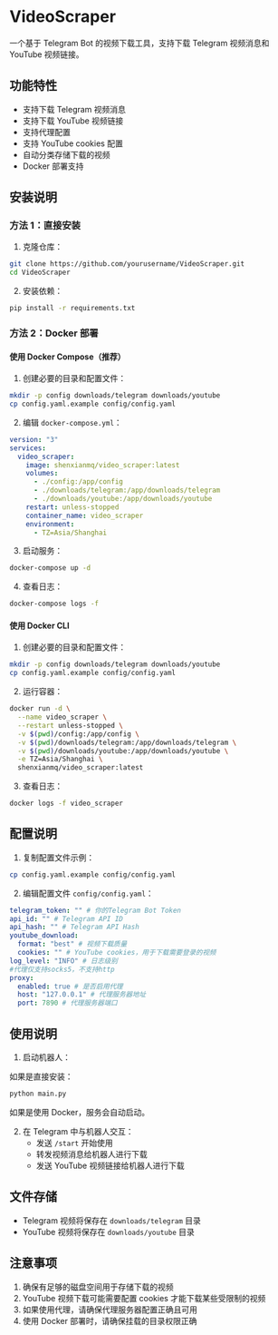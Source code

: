 # VideoScraper

一个基于 Telegram Bot 的视频下载工具，支持下载 Telegram 视频消息和 YouTube 视频链接。

## 功能特性

- 支持下载 Telegram 视频消息
- 支持下载 YouTube 视频链接
- 支持代理配置
- 支持 YouTube cookies 配置
- 自动分类存储下载的视频
- Docker 部署支持

## 安装说明

### 方法 1：直接安装

1. 克隆仓库：

```bash
git clone https://github.com/yourusername/VideoScraper.git
cd VideoScraper
```

2. 安装依赖：

```bash
pip install -r requirements.txt
```

### 方法 2：Docker 部署

#### 使用 Docker Compose（推荐）

1. 创建必要的目录和配置文件：

```bash
mkdir -p config downloads/telegram downloads/youtube
cp config.yaml.example config/config.yaml
```

2. 编辑 `docker-compose.yml`：

```yaml
version: "3"
services:
  video_scraper:
    image: shenxianmq/video_scraper:latest
    volumes:
      - ./config:/app/config
      - ./downloads/telegram:/app/downloads/telegram
      - ./downloads/youtube:/app/downloads/youtube
    restart: unless-stopped
    container_name: video_scraper
    environment:
      - TZ=Asia/Shanghai
```

3. 启动服务：

```bash
docker-compose up -d
```

4. 查看日志：

```bash
docker-compose logs -f
```

#### 使用 Docker CLI

1. 创建必要的目录和配置文件：

```bash
mkdir -p config downloads/telegram downloads/youtube
cp config.yaml.example config/config.yaml
```

2. 运行容器：

```bash
docker run -d \
  --name video_scraper \
  --restart unless-stopped \
  -v $(pwd)/config:/app/config \
  -v $(pwd)/downloads/telegram:/app/downloads/telegram \
  -v $(pwd)/downloads/youtube:/app/downloads/youtube \
  -e TZ=Asia/Shanghai \
  shenxianmq/video_scraper:latest
```

3. 查看日志：

```bash
docker logs -f video_scraper
```

## 配置说明

1. 复制配置文件示例：

```bash
cp config.yaml.example config/config.yaml
```

2. 编辑配置文件 `config/config.yaml`：

```yaml
telegram_token: "" # 你的Telegram Bot Token
api_id: "" # Telegram API ID
api_hash: "" # Telegram API Hash
youtube_download:
  format: "best" # 视频下载质量
  cookies: "" # YouTube cookies，用于下载需要登录的视频
log_level: "INFO" # 日志级别
#代理仅支持socks5，不支持http
proxy:
  enabled: true # 是否启用代理
  host: "127.0.0.1" # 代理服务器地址
  port: 7890 # 代理服务器端口
```

## 使用说明

1. 启动机器人：

如果是直接安装：

```bash
python main.py
```

如果是使用 Docker，服务会自动启动。

2. 在 Telegram 中与机器人交互：
   - 发送 `/start` 开始使用
   - 转发视频消息给机器人进行下载
   - 发送 YouTube 视频链接给机器人进行下载

## 文件存储

- Telegram 视频将保存在 `downloads/telegram` 目录
- YouTube 视频将保存在 `downloads/youtube` 目录

## 注意事项

1. 确保有足够的磁盘空间用于存储下载的视频
2. YouTube 视频下载可能需要配置 cookies 才能下载某些受限制的视频
3. 如果使用代理，请确保代理服务器配置正确且可用
4. 使用 Docker 部署时，请确保挂载的目录权限正确
